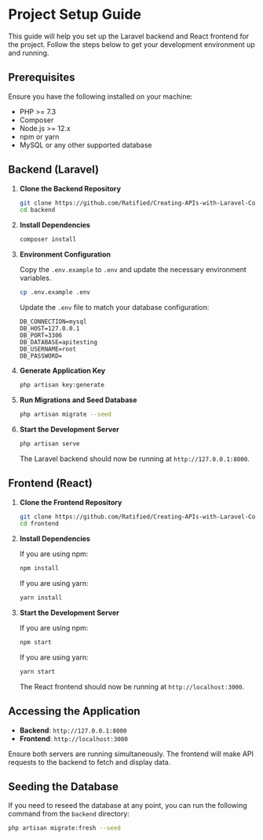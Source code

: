 # Project Setup Guide

This guide will help you set up the Laravel backend and React frontend for the project. Follow the steps below to get your development environment up and running.

## Prerequisites

Ensure you have the following installed on your machine:

- PHP >= 7.3
- Composer
- Node.js >= 12.x
- npm or yarn
- MySQL or any other supported database

## Backend (Laravel)

1. **Clone the Backend Repository**

    ```sh
    git clone https://github.com/Ratified/Creating-APIs-with-Laravel-Consuming-With-React-JS.git backend
    cd backend
    ```

2. **Install Dependencies**

    ```sh
    composer install
    ```

3. **Environment Configuration**

    Copy the `.env.example` to `.env` and update the necessary environment variables.

    ```sh
    cp .env.example .env
    ```

    Update the `.env` file to match your database configuration:

    ```env
    DB_CONNECTION=mysql
    DB_HOST=127.0.0.1
    DB_PORT=3306
    DB_DATABASE=apitesting
    DB_USERNAME=root
    DB_PASSWORD=
    ```

4. **Generate Application Key**

    ```sh
    php artisan key:generate
    ```

5. **Run Migrations and Seed Database**

    ```sh
    php artisan migrate --seed
    ```

6. **Start the Development Server**

    ```sh
    php artisan serve
    ```

    The Laravel backend should now be running at `http://127.0.0.1:8000`.

## Frontend (React)

1. **Clone the Frontend Repository**

    ```sh
    git clone https://github.com/Ratified/Creating-APIs-with-Laravel-Consuming-With-React-JS.git frontend
    cd frontend
    ```

2. **Install Dependencies**

    If you are using npm:

    ```sh
    npm install
    ```

    If you are using yarn:

    ```sh
    yarn install
    ```

3. **Start the Development Server**

    If you are using npm:

    ```sh
    npm start
    ```

    If you are using yarn:

    ```sh
    yarn start
    ```

    The React frontend should now be running at `http://localhost:3000`.

## Accessing the Application

- **Backend**: `http://127.0.0.1:8000`
- **Frontend**: `http://localhost:3000`

Ensure both servers are running simultaneously. The frontend will make API requests to the backend to fetch and display data.

## Seeding the Database

If you need to reseed the database at any point, you can run the following command from the `backend` directory:

```sh
php artisan migrate:fresh --seed
